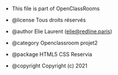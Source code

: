  * This file is part of OpenClassRooms

 * @license   Tous droits réservés
 * @author    Elie Laurent (elie@redline.paris)
 * @category  Openclassroom projet2
 * @package   HTML5 CSS Reservia
 * @copyright Copyright (c) 2021
